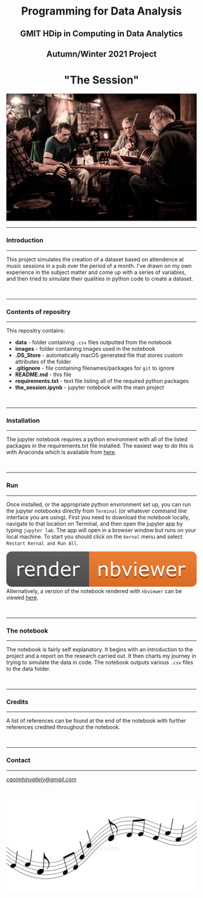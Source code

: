 <div align="center">

# Programming for Data Analysis
## GMIT HDip in Computing in Data Analytics
## Autumn/Winter 2021 Project


# **"The Session"**

![session1](images/session1.jpg)
</div>

---
### Introduction
---

This project simulates the creation of a dataset based on attendence at music sessions in a pub over the period of a month. I've drawn on my own experience in the subject matter and come up with a series of variables, and then tried to simulate their qualities in python code to create a dataset.

<br>

---
### Contents of repositry
---
This repositry contains:
- **data** - folder containing `.csv` files outputted from the notebook
- **images** - folder containing images used in the notebook
- **.DS_Store** - automatically macOS generated file that stores custom attributes of the folder
- **.gitignore** - file containing filenames/packages for `git` to ignore
- **README.md** - this file
- **requirements.txt** - text file listing all of the required python packages
- **the_session.ipynb** - jupyter notebook with the main project



<br>

---
### Installation
---
The jupyter notebook requires a python environment with all of the listed packages in the requirements.txt file installed. The easiest way to do this is with Anaconda which is available from [here](https://docs.anaconda.com/anaconda/install/).

<br>

---
### Run
---
Once installed, or the appropriate python environment set up, you can run the jupyter notebooks directly from `Terminal` (or whatever command line interface you are using). First you need to download the notebook locally, navigate to that location on Terminal, and then open the jupyter app by typing `jupyter lab`. The app will open in a browser window but runs on your local machine. To start you should click on the `kernal` menu and select `Restart Kernal and Run All`.

![session1](images/nbviewer.png)
Alternatively, a version of the notebook rendered with `nbviewer` can be viewed [here](https://nbviewer.org/github/Caoimhinv/programming_for_DA_project/tree/main/).

<br>

---
### The notebook
---
The notebook is fairly self explanatory. It begins with an introduction to the project and a report on the research carried out. It then charts my journey in trying to simulate the data in code. The notebook outputs various `.csv` files to the data folder.

<br>

---
### Credits
---
A list of references can be found at the end of the notebook with further references credited throughout the notebook.

<br>

---
### Contact
---
*caoimhinvallely@gmail.com*

<br>

<div align="center"> 

![session1](images/music-notes.jpeg)

</div>

